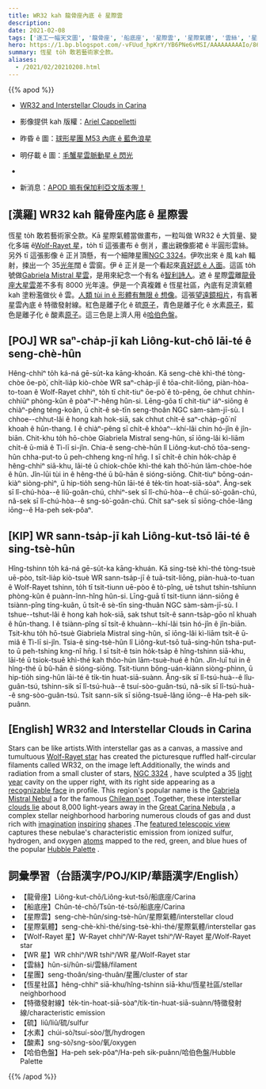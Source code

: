 ```yaml
---
title: WR32 kah 龍骨座內底 ê 星際雲
description:
date: 2021-02-08
tags: ['逐工一幅天文圖', '龍骨座', '船底座', '星際雲', '星際氣體', '雲絲', '星團', '恆星社區', '特徵發射線', '硫', '水素', '酸素', '哈伯色盤']
hero: https://1.bp.blogspot.com/-vFUud_hpKrY/YB6PNe6vMSI/AAAAAAAAAIo/86THdsIYxkEy_lvtPGuWxRG4nlTUdk7aACLcBGAsYHQ/s960/WR23Friends_cappelletti_960.jpg
summary: 恆星 to̍h 敢若藝術家仝款。
aliases:
  - /2021/02/20210208.html
---
```


{{% apod %}}

- [WR32 and Interstellar Clouds in Carina](https://apod.nasa.gov/apod/ap210208.html)
- 影像提供 kah 版權：[Ariel Cappelletti](https://www.flickr.com/photos/110969348@N03/)
- 昨昏 ê 圖：[球形星團 M53 內底 ê 藍色浪星](https://apod-taigi.blogspot.com/2021/02/20210207.html)
- 明仔載 ê 圖：[毛蟹星雲脈動星 ê 閃光](https://www.apod.tw/2021/02/20210209.html)
-

- 新消息：[APOD 嘛有保加利亞文版本喔！](https://mediabricks.bg/apod-bulgaria/)

## [漢羅] WR32 kah 龍骨座內底 ê 星際雲

恆星 to̍h 敢若藝術家仝款。Kā 星際氣體當做畫布，一粒叫做 WR32 ê 大質量、變化多端 ê[Wolf-Rayet 星](https://apod.nasa.gov/apod/ap200308.html)，to̍h tī 這張畫布 ê 倒爿，畫出親像膨裙 ê 半圓形雲絲。另外 tī 這張影像 ê 正爿頂懸，有一个細陣星團[NGC 3324](https://en.wikipedia.org/wiki/NGC_3324)。伊吹出來 ê 風 kah 輻射，捒出一个 35[光年](https://exoplanets.nasa.gov/faq/26/what-is-a-light-year/)闊 ê 雲窗。伊 ê 正爿是一个看起來[真好認 ê 人面](https://static.boredpanda.com/blog/wp-content/uploads/2015/03/ninja-cats-2-2__605.jpg)。這區 to̍h 號做[Gabriela Mistral 星雲](https://telescope.live/gallery/168)，是用來紀念一个有名 ê[智利詩人](https://en.wikipedia.org/wiki/Gabriela_Mistral)。遮 ê 星際[雲](https://youtu.be/YDNiYGuzZPM)離[龍骨座大星雲](https://apod.nasa.gov/apod/ap190507.html)差不多有 8000 光年遠。伊是一个真複雜 ê 恆星社區，內底有足濟氣體 kah 塗粉濫做伙 ê 雲。[人類 tùi in ê 形體有無限 ê 想像](https://apod.nasa.gov/apod/ap191002.html)。這張[望遠鏡相片](https://www.flickr.com/photos/110969348@N03/50678536108/)，有翕著星雲內底 ê 特徵發射線。紅色是離子化 ê 硫[原子](https://imagine.gsfc.nasa.gov/science/toolbox/atom.html)，青色是離子化 ê 水素[原子](https://imagine.gsfc.nasa.gov/science/toolbox/atom.html)，藍色是離子化 ê 酸素[原子](https://imagine.gsfc.nasa.gov/science/toolbox/atom.html)。這三色是上濟人用 ê[哈伯色盤](https://astrobackyard.com/narrowband-imaging/#:~:text=What%20is%20the%20Hubble%20Palette,of%20light%20using%20various%20filters)。

## [POJ] WR saⁿ-cha̍p-jī kah Liông-kut-chō lāi-té ê seng-chè-hûn

Hêng-chhiⁿ to̍h ká-ná gē-su̍t-ka kāng-khoán. Kā seng-chè khì-thé tòng-chòe ōe-pò͘, chi̍t-lia̍p kiò-chòe WR saⁿ-cha̍p-jī ê tōa-chit-liōng, piàn-hòa-to-toan ê Wolf-Rayet chhiⁿ, to̍h tī chit-tiuⁿ ōe-pò͘ ê tò-pêng, ōe chhut chhin-chhiūⁿ phòng-kûn ê pòaⁿ-îⁿ-hêng hûn-si. Lēng-gōa tī chit-tiuⁿ iáⁿ-siōng ê chiàⁿ-pêng téng-koân, ū chi̍t-ê sè-tīn seng-thoân NGC sàm-sàm-jī-sù. I chhoe--chhut-lâi ê hong kah hok-siā, sak chhut chi̍t-ê saⁿ-cha̍p-gō͘ nî khoah ê hûn-thang. I ê chiàⁿ-pêng sī chi̍t-ê khòaⁿ--khí-lâi chin hó-jîn ê jîn-biān. Chit-khu to̍h hō-chòe Giabriela Mistral seng-hûn, sī iōng-lâi kì-liām chi̍t-ê ū-miâ ê Tì-lī si-jîn. Chia-ê seng-chè-hûn lî Liông-kut-chō tōa-seng-hûn chha-put-to ū peh-chheng kng-nî hn̄g. I sī chi̍t-ê chin ho̍k-cha̍p ê hêng-chhiⁿ siā-khu, lāi-té ū chiok-chōe khì-thé kah thô͘-hún lām-chòe-hóe ê hûn. Jîn-lūi tùi in ê hêng-thé ū bû-hān ê sióng-siōng. Chit-tiuⁿ bōng-oán-kiàⁿ siòng-phìⁿ, ū hip-tio̍h seng-hûn lāi-té ê te̍k-tin hoat-siā-sòaⁿ. Âng-sek sī lî-chú-hòa--ê liû-goân-chú, chhiⁿ-sek sī lî-chú-hòa--ê chúi-sò͘-goân-chú, nâ-sek sī lî-chú-hòa--ê sng-sò͘-goân-chú. Chi̍t saⁿ-sek sī siōng-chōe-lâng iōng--ê Ha-peh sek-pôaⁿ.

## [KIP] WR sann-tsa̍p-jī kah Liông-kut-tsō lāi-té ê sing-tsè-hûn

Hîng-tshinn to̍h ká-ná gē-su̍t-ka kāng-khuán. Kā sing-tsè khì-thé tòng-tsuè uē-pòo, tsi̍t-lia̍p kiò-tsuè WR sann-tsa̍p-jī ê tuā-tsit-liōng, piàn-huà-to-tuan ê Wolf-Rayet tshinn, to̍h tī tsit-tiunn uē-pòo ê tò-pîng, uē tshut tshin-tshīunn phòng-kûn ê puànn-înn-hîng hûn-si. Līng-guā tī tsit-tiunn iánn-siōng ê tsiànn-pîng tíng-kuân, ū tsi̍t-ê sè-tīn sing-thuân NGC sàm-sàm-jī-sù. I tshue--tshut-lâi ê hong kah hok-siā, sak tshut tsi̍t-ê sann-tsa̍p-gōo nî khuah ê hûn-thang. I ê tsiànn-pîng sī tsi̍t-ê khuànn--khí-lâi tsin hó-jîn ê jîn-biān. Tsit-khu to̍h hō-tsuè Giabriela Mistral sing-hûn, sī iōng-lâi kì-liām tsi̍t-ê ū-miâ ê Tì-lī si-jîn. Tsia-ê sing-tsè-hûn lî Liông-kut-tsō tuā-sing-hûn tsha-put-to ū peh-tshing kng-nî hn̄g. I sī tsi̍t-ê tsin ho̍k-tsa̍p ê hîng-tshinn siā-khu, lāi-té ū tsiok-tsuē khì-thé kah thôo-hún lām-tsuè-hué ê hûn. Jîn-luī tuì in ê hîng-thé ū bû-hān ê sióng-siōng. Tsit-tiunn bōng-uán-kiànn siòng-phìnn, ū hip-tio̍h sing-hûn lāi-té ê ti̍k-tin huat-siā-suànn. Âng-sik sī lî-tsú-huà--ê lîu-guân-tsú, tshinn-sik sī lî-tsú-huà--ê tsuí-sòo-guân-tsú, nâ-sik sī lî-tsú-huà--ê sng-sòo-guân-tsú. Tsi̍t sann-sik sī siōng-tsuē-lâng iōng--ê Ha-peh sik-puânn.

## [English] WR32 and Interstellar Clouds in Carina

Stars can be like artists.With interstellar gas as a canvas, a massive and tumultuous [Wolf-Rayet star](https://apod.nasa.gov/apod/fap/ap200308.html) has created the picturesque ruffled half-circular filaments called WR32, on the image left.Additionally, the winds and radiation from a small cluster of stars, [NGC 3324](https://en.wikipedia.org/wiki/NGC_3324) , have sculpted a 35 [light year](https://exoplanets.nasa.gov/faq/26/what-is-a-light-year/) cavity on the upper right, with its right side appearing as a [recognizable face](https://static.boredpanda.com/blog/wp-content/uploads/2015/03/ninja-cats-2-2__605.jpg) in profile. This region's popular name is the [Gabriela Mistral Nebul](https://telescope.live/gallery/168) a for the famous [Chilean poet](https://en.wikipedia.org/wiki/Gabriela_Mistral) .Together, these interstellar [clouds lie](https://youtu.be/YDNiYGuzZPM) about 8,000 light-years away in the [Great Carina Nebula](https://apod.nasa.gov/apod/fap/ap190507.html) , a complex stellar neighborhood harboring numerous clouds of gas and dust rich with [imagination](https://apod.nasa.gov/apod/fap/ap191002.html) [inspiring](https://apod.nasa.gov/apod/fap/ap170702.html) [shapes](https://apod.nasa.gov/apod/fap/ap190623.html) .The [featured telescopic view](https://www.flickr.com/photos/110969348@N03/50678536108/) captures these nebulae's characteristic emission from ionized sulfur, hydrogen, and oxygen [atoms](https://imagine.gsfc.nasa.gov/science/toolbox/atom.html) mapped to the red, green, and blue hues of the popular [Hubble Palette](https://astrobackyard.com/narrowband-imaging/#:~:text=What%20is%20the%20Hubble%20Palette,of%20light%20using%20various%20filters) .

## 詞彙學習（台語漢字/POJ/KIP/華語漢字/English）

- 【龍骨座】Liông-kut-chō/Liông-kut-tsō/船底座/Carina
- 【船底座】Chûn-té-chō/Tsûn-té-tsō/船底座/Carina
- 【星際雲】seng-chè-hûn/sing-tsè-hûn/星際氣體/interstellar cloud
- 【星際氣體】seng-chè-khì-thé/sing-tsè-khì-thé/星際氣體/interstellar gas
- 【Wolf-Rayet 星】W-Rayet chhiⁿ/W-Rayet tshiⁿ/W-Rayet 星/Wolf-Rayet star
- 【WR 星】WR chhiⁿ/WR tshiⁿ/WR 星/Wolf-Rayet star
- 【雲絲】hûn-si/hûn-si/雲絲/filament
- 【星團】seng-thoân/sing-thuân/星團/cluster of star
- 【恆星社區】hêng-chhiⁿ siā-khu/hîng-tshinn siā-khu/恆星社區/stellar neighborhood
- 【特徵發射線】te̍k-tin-hoat-siā-sòaⁿ/ti̍k-tin-huat-siā-suànn/特徵發射線/characteristic emission
- 【硫】liû/liû/硫/sulfur
- 【水素】chúi-sò͘/tsuí-sòo/氫/hydrogen
- 【酸素】sng-sò͘/sng-sòo/氧/oxygen
- 【哈伯色盤】Ha-peh sek-pôaⁿ/Ha-peh sik-puânn/哈伯色盤/Hubble Palette

{{% /apod %}}
